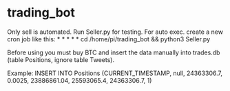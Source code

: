 # trading_bot

Only sell is automated. Run Seller.py for testing.
For auto exec. create a new cron job like this:
    * * * * * cd /home/pi/trading_bot && python3 Seller.py

Before using you must buy BTC and insert the data manually into trades.db (table Positions, ignore table Tweets).

Example:
    INSERT INTO Positions (CURRENT_TIMESTAMP, null, 24363306.7, 0.0025, 23886861.04, 25593065.4, 24363306.7, 1)
